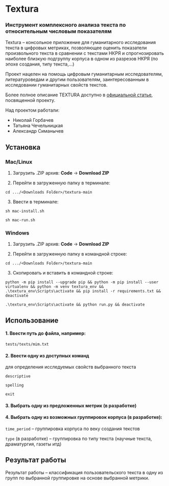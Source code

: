 # Textura

### Инструмент комплексного анализа текста по относительным числовым показателям

Textura – консольное приложение для гуманитарного исследования текста в цифровых метриках, позволяющее оценить показатели произвольного текста в сравнении с текстами НКРЯ и спрогнозировать наиболее близкую подгруппу корпуса в одном из разрезов НКРЯ (по эпохе создания, типу текста,...)

Проект нацелен на помощь цифровым гуманитарным исследователям, литературоведам и другим пользователям, заинтересованным в исследовании гуманитарных свойств текстов. 

Более полное описание TEXTURA доступно в [официальной статье](https://docs.google.com/document/d/1gi-7A69SDtH7Pp8TjVJWitFL3kkwZhgcatr2nBVNuz4/edit#heading=h.b92faztiq4z2), посвященной проекту. 

Над проектом работали:
- Николай Горбачев
- Татьяна Чечельницкая
- Александр Симанычев

## Установка

### Mac/Linux

1. Загрузить .ZIP архив: **Code** -> **Download ZIP**

2. Перейти в загруженную папку в терминале:

`cd .../<Downloads Folder>/textura-main`

3. Ввести в терминале:

`sh mac-install.sh`

`sh mac-run.sh`

### Windows

1. Загрузить .ZIP архив: **Code** -> **Download ZIP**

2. Перейти в загруженную папку в командной строке:

`cd .../<Downloads Folder>/textura-main`

3. Скопировать и вставить в командной строке:

`python -m pip install --upgrade pip && python -m pip install --user virtualenv && python -m venv textura_env && .\textura_env\Scripts\activate && pip install -r requirements.txt && deactivate`

`.\textura_env\Scripts\activate && python run.py && deactivate`

## Использование

#### 1. Ввести путь до файла, например:

`tests/texts/mim.txt`

#### 2. Ввести одну из доступных команд
для определения исследуемых свойств выбранного текста

`descriptive`

`spelling`

`exit`

#### 3. Выбрать одну из предложенных метрик (в разработке)

#### 4. Выбрать одну из возможных группировок корпуса (в разработке):

`time_period` – группировка корпуса по веку создания текстов

`type` (в разработке) – группировка по типу текста (научные текста, драматургия, газеты итд)

## Результат работы

Результат работы – классификация пользовательского текста в одну из групп по выбранной группировке на основе выбранной метрики. 